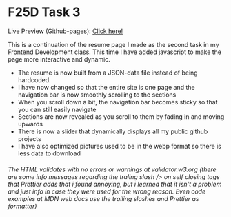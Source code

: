 # F25D Task 3


Live Preview (Github-pages): [Click here!](https://frreri.github.io/f25d-task3-cv-js/)


This is a continuation of the resume page I made as the second task in my Frontend Development class.
This time I have added javascript to make the page more interactive and dynamic. 

- The resume is now built from a JSON-data file instead of being hardcoded. 
- I have now changed so that the entire site is one page and the navigation bar is now smoothly scrolling to the sections
- When you scroll down a bit, the navigation bar becomes sticky so that you can still easily navigate
- Sections are now revealed as you scroll to them by fading in and moving upwards
- There is now a slider that dynamically displays all my public github projects
- I have also optimized pictures used to be in the webp format so there is less data to download




###### The HTML validates with no errors or warnings at validator.w3.org (there are some info messages regarding the traling slash /> on self closing tags that Prettier adds that i found annoying, but i learned that it isn't a problem and just info in case they were used for the wrong reason. Even code examples at MDN web docs use the trailing slashes and Prettier as formatter)



